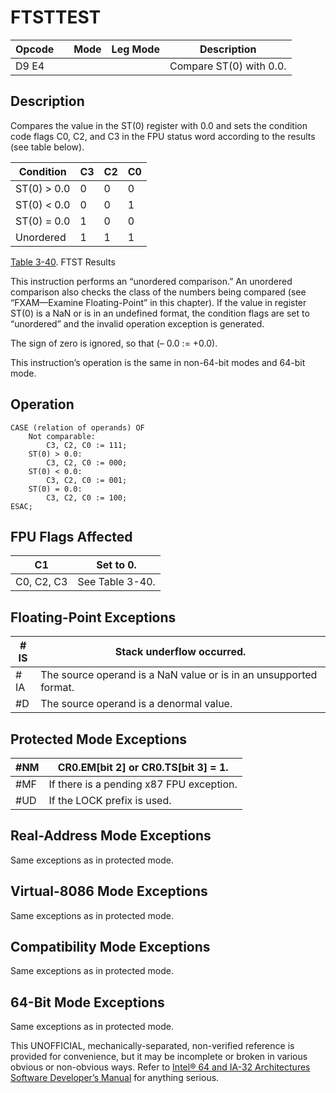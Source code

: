 # FTST**TEST**

| Opcode |     | Mode | Leg Mode | Description             |
| ------ | --- | ---- | -------- | ----------------------- |
| D9 E4  |     |      |          | Compare ST(0) with 0.0. |

## Description

Compares the value in the ST(0) register with 0.0 and sets the condition code flags C0, C2, and C3 in the FPU status word according to the results (see table below).

| Condition   | C3  | C2  | C0  |
| ----------- | --- | --- | --- |
| ST(0) > 0.0 | 0   | 0   | 0   |
| ST(0) < 0.0 | 0   | 0   | 1   |
| ST(0) = 0.0 | 1   | 0   | 0   |
| Unordered   | 1   | 1   | 1   |

[Table 3-40](/x86/ftst#tbl-3-40). FTST Results

This instruction performs an “unordered comparison.” An unordered comparison also checks the class of the numbers being compared (see “FXAM—Examine Floating-Point” in this chapter). If the value in register ST(0) is a NaN or is in an undefined format, the condition flags are set to “unordered” and the invalid operation exception is generated.

The sign of zero is ignored, so that (– 0.0 := +0.0).

This instruction’s operation is the same in non-64-bit modes and 64-bit mode.

## Operation

```
CASE (relation of operands) OF
    Not comparable:
        C3, C2, C0 := 111;
    ST(0) > 0.0:
        C3, C2, C0 := 000;
    ST(0) < 0.0:
        C3, C2, C0 := 001;
    ST(0) = 0.0:
        C3, C2, C0 := 100;
ESAC;

```

## FPU Flags Affected

| C1         | Set to 0.       |
| ---------- | --------------- |
| C0, C2, C3 | See Table 3-40. |

## Floating-Point Exceptions

| \#​IS | Stack underflow occurred.                                         |
| ----- | ----------------------------------------------------------------- |
| \#​IA | The source operand is a NaN value or is in an unsupported format. |
| #​D   | The source operand is a denormal value.                           |

## Protected Mode Exceptions

| \#​NM  | CR0.EM[bit 2] or CR0.TS[bit 3] = 1.      |
| ------ | ---------------------------------------- |
| \#​​MF | If there is a pending x87 FPU exception. |
| #​​​UD | If the LOCK prefix is used.              |

## Real-Address Mode Exceptions

Same exceptions as in protected mode.

## Virtual-8086 Mode Exceptions

Same exceptions as in protected mode.

## Compatibility Mode Exceptions

Same exceptions as in protected mode.

## 64-Bit Mode Exceptions

Same exceptions as in protected mode.

This UNOFFICIAL, mechanically-separated, non-verified reference is provided for convenience, but it may be
incomplete or broken in various obvious or non-obvious
ways. Refer to [Intel® 64 and IA-32 Architectures Software Developer’s Manual](https://software.intel.com/en-us/download/intel-64-and-ia-32-architectures-sdm-combined-volumes-1-2a-2b-2c-2d-3a-3b-3c-3d-and-4) for anything serious.
